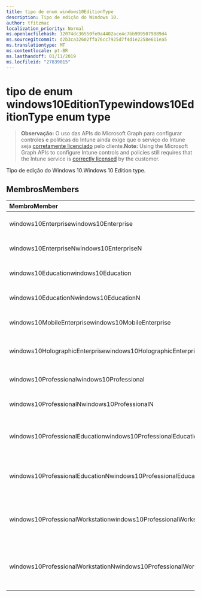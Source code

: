 ```yaml
---
title: tipo de enum windows10EditionType
description: Tipo de edição do Windows 10.
author: tfitzmac
localization_priority: Normal
ms.openlocfilehash: 12074dc36550fe0a4402ace4c7bb9995079889d4
ms.sourcegitcommit: d2b3ca32602ffa76cc7925d7f4d1e2258e611ea5
ms.translationtype: MT
ms.contentlocale: pt-BR
ms.lasthandoff: 01/11/2019
ms.locfileid: "27839015"
---
```

# <a name="windows10editiontype-enum-type"></a><span data-ttu-id="daf82-103">tipo de enum windows10EditionType</span><span class="sxs-lookup"><span data-stu-id="daf82-103">windows10EditionType enum type</span></span>

> <span data-ttu-id="daf82-104">**Observação:** O uso das APIs do Microsoft Graph para configurar controles e políticas do Intune ainda exige que o serviço do Intune seja [corretamente licenciado](https://go.microsoft.com/fwlink/?linkid=839381) pelo cliente.</span><span class="sxs-lookup"><span data-stu-id="daf82-104">**Note:** Using the Microsoft Graph APIs to configure Intune controls and policies still requires that the Intune service is [correctly licensed](https://go.microsoft.com/fwlink/?linkid=839381) by the customer.</span></span>

<span data-ttu-id="daf82-105">Tipo de edição do Windows 10.</span><span class="sxs-lookup"><span data-stu-id="daf82-105">Windows 10 Edition type.</span></span>
## <a name="members"></a><span data-ttu-id="daf82-106">Membros</span><span class="sxs-lookup"><span data-stu-id="daf82-106">Members</span></span>
|<span data-ttu-id="daf82-107">Membro</span><span class="sxs-lookup"><span data-stu-id="daf82-107">Member</span></span>|<span data-ttu-id="daf82-108">Valor</span><span class="sxs-lookup"><span data-stu-id="daf82-108">Value</span></span>|<span data-ttu-id="daf82-109">Descrição</span><span class="sxs-lookup"><span data-stu-id="daf82-109">Description</span></span>|
|:---|:---|:---|
|<span data-ttu-id="daf82-110">windows10Enterprise</span><span class="sxs-lookup"><span data-stu-id="daf82-110">windows10Enterprise</span></span>|<span data-ttu-id="daf82-111">0</span><span class="sxs-lookup"><span data-stu-id="daf82-111">0</span></span>|<span data-ttu-id="daf82-112">Windows 10 Enterprise</span><span class="sxs-lookup"><span data-stu-id="daf82-112">Windows 10 Enterprise</span></span>|
|<span data-ttu-id="daf82-113">windows10EnterpriseN</span><span class="sxs-lookup"><span data-stu-id="daf82-113">windows10EnterpriseN</span></span>|<span data-ttu-id="daf82-114">1</span><span class="sxs-lookup"><span data-stu-id="daf82-114">1</span></span>|<span data-ttu-id="daf82-115">Windows 10 EnterpriseN</span><span class="sxs-lookup"><span data-stu-id="daf82-115">Windows 10 EnterpriseN</span></span>|
|<span data-ttu-id="daf82-116">windows10Education</span><span class="sxs-lookup"><span data-stu-id="daf82-116">windows10Education</span></span>|<span data-ttu-id="daf82-117">2</span><span class="sxs-lookup"><span data-stu-id="daf82-117">2</span></span>|<span data-ttu-id="daf82-118">Windows 10 educação</span><span class="sxs-lookup"><span data-stu-id="daf82-118">Windows 10 Education</span></span>|
|<span data-ttu-id="daf82-119">windows10EducationN</span><span class="sxs-lookup"><span data-stu-id="daf82-119">windows10EducationN</span></span>|<span data-ttu-id="daf82-120">3</span><span class="sxs-lookup"><span data-stu-id="daf82-120">3</span></span>|<span data-ttu-id="daf82-121">Windows 10 EducationN</span><span class="sxs-lookup"><span data-stu-id="daf82-121">Windows 10 EducationN</span></span>|
|<span data-ttu-id="daf82-122">windows10MobileEnterprise</span><span class="sxs-lookup"><span data-stu-id="daf82-122">windows10MobileEnterprise</span></span>|<span data-ttu-id="daf82-123">4</span><span class="sxs-lookup"><span data-stu-id="daf82-123">4</span></span>|<span data-ttu-id="daf82-124">Enterprise móvel do Windows 10</span><span class="sxs-lookup"><span data-stu-id="daf82-124">Windows 10 Mobile Enterprise</span></span>|
|<span data-ttu-id="daf82-125">windows10HolographicEnterprise</span><span class="sxs-lookup"><span data-stu-id="daf82-125">windows10HolographicEnterprise</span></span>|<span data-ttu-id="daf82-126">5</span><span class="sxs-lookup"><span data-stu-id="daf82-126">5</span></span>|<span data-ttu-id="daf82-127">Empresa de holográfica Windows 10</span><span class="sxs-lookup"><span data-stu-id="daf82-127">Windows 10 Holographic Enterprise</span></span>|
|<span data-ttu-id="daf82-128">windows10Professional</span><span class="sxs-lookup"><span data-stu-id="daf82-128">windows10Professional</span></span>|<span data-ttu-id="daf82-129">6</span><span class="sxs-lookup"><span data-stu-id="daf82-129">6</span></span>|<span data-ttu-id="daf82-130">10 do Windows Professional</span><span class="sxs-lookup"><span data-stu-id="daf82-130">Windows 10 Professional</span></span>|
|<span data-ttu-id="daf82-131">windows10ProfessionalN</span><span class="sxs-lookup"><span data-stu-id="daf82-131">windows10ProfessionalN</span></span>|<span data-ttu-id="daf82-132">7</span><span class="sxs-lookup"><span data-stu-id="daf82-132">7</span></span>|<span data-ttu-id="daf82-133">Windows 10 ProfessionalN</span><span class="sxs-lookup"><span data-stu-id="daf82-133">Windows 10 ProfessionalN</span></span>|
|<span data-ttu-id="daf82-134">windows10ProfessionalEducation</span><span class="sxs-lookup"><span data-stu-id="daf82-134">windows10ProfessionalEducation</span></span>|<span data-ttu-id="daf82-135">8</span><span class="sxs-lookup"><span data-stu-id="daf82-135">8</span></span>|<span data-ttu-id="daf82-136">Treinamento de profissional de Windows 10</span><span class="sxs-lookup"><span data-stu-id="daf82-136">Windows 10 Professional Education</span></span>|
|<span data-ttu-id="daf82-137">windows10ProfessionalEducationN</span><span class="sxs-lookup"><span data-stu-id="daf82-137">windows10ProfessionalEducationN</span></span>|<span data-ttu-id="daf82-138">9</span><span class="sxs-lookup"><span data-stu-id="daf82-138">9</span></span>|<span data-ttu-id="daf82-139">EducationN profissional do Windows 10</span><span class="sxs-lookup"><span data-stu-id="daf82-139">Windows 10 Professional EducationN</span></span>|
|<span data-ttu-id="daf82-140">windows10ProfessionalWorkstation</span><span class="sxs-lookup"><span data-stu-id="daf82-140">windows10ProfessionalWorkstation</span></span>|<span data-ttu-id="daf82-141">10</span><span class="sxs-lookup"><span data-stu-id="daf82-141">10</span></span>|<span data-ttu-id="daf82-142">Windows 10 Professional para estações de trabalho</span><span class="sxs-lookup"><span data-stu-id="daf82-142">Windows 10 Professional for Workstations</span></span>|
|<span data-ttu-id="daf82-143">windows10ProfessionalWorkstationN</span><span class="sxs-lookup"><span data-stu-id="daf82-143">windows10ProfessionalWorkstationN</span></span>|<span data-ttu-id="daf82-144">11</span><span class="sxs-lookup"><span data-stu-id="daf82-144">11</span></span>|<span data-ttu-id="daf82-145">Windows 10 Professional para estações de trabalho N</span><span class="sxs-lookup"><span data-stu-id="daf82-145">Windows 10 Professional for Workstations N</span></span>|



